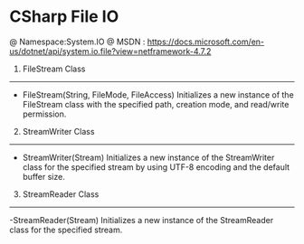 # CSharp File IO 

@ Namespace:System.IO 
@ MSDN : https://docs.microsoft.com/en-us/dotnet/api/system.io.file?view=netframework-4.7.2


1. FileStream Class
------------------------------------

- FileStream(String, FileMode, FileAccess) 
        Initializes a new instance of the FileStream class with the specified path, creation mode, and read/write permission.
        
2. StreamWriter Class 
------------------------------------
- StreamWriter(Stream) 
        Initializes a new instance of the StreamWriter class for the specified stream by using UTF-8 encoding and the default buffer size.
        
3. StreamReader Class 
------------------------------------
-StreamReader(Stream) 
        Initializes a new instance of the StreamReader class for the specified stream.
